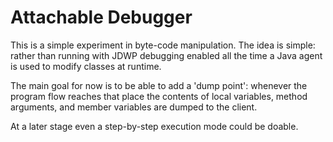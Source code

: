 Attachable Debugger
===================

This is a simple experiment in byte-code manipulation. The idea is simple: rather than running
with JDWP debugging enabled all the time a Java agent is used to modify classes at runtime.

The main goal for now is to be able to add a 'dump point': whenever the program flow reaches that
place the contents of local variables, method arguments, and member variables are dumped to the client.

At a later stage even a step-by-step execution mode could be doable.
 
